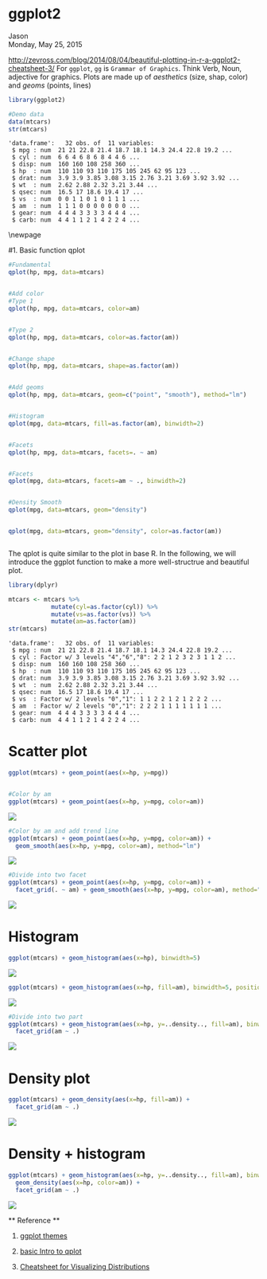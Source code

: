 # ggplot2
Jason  
Monday, May 25, 2015  


http://zevross.com/blog/2014/08/04/beautiful-plotting-in-r-a-ggplot2-cheatsheet-3/
For `ggplot`, `gg` is `Grammar of Graphics`. Think Verb, Noun, adjective for graphics. Plots are made up of *aesthetics* (size, shap, color) and *geoms* (points, lines) 


```r
library(ggplot2)

#Demo data
data(mtcars)
str(mtcars)
```

```
'data.frame':	32 obs. of  11 variables:
 $ mpg : num  21 21 22.8 21.4 18.7 18.1 14.3 24.4 22.8 19.2 ...
 $ cyl : num  6 6 4 6 8 6 8 4 4 6 ...
 $ disp: num  160 160 108 258 360 ...
 $ hp  : num  110 110 93 110 175 105 245 62 95 123 ...
 $ drat: num  3.9 3.9 3.85 3.08 3.15 2.76 3.21 3.69 3.92 3.92 ...
 $ wt  : num  2.62 2.88 2.32 3.21 3.44 ...
 $ qsec: num  16.5 17 18.6 19.4 17 ...
 $ vs  : num  0 0 1 1 0 1 0 1 1 1 ...
 $ am  : num  1 1 1 0 0 0 0 0 0 0 ...
 $ gear: num  4 4 4 3 3 3 3 4 4 4 ...
 $ carb: num  4 4 1 1 2 1 4 2 2 4 ...
```

\newpage

#1. Basic function qplot

```r
#Fundamental
qplot(hp, mpg, data=mtcars)
```

<img src="ggplot2_files/figure-html/unnamed-chunk-2-1.png" title="" alt="" style="display: block; margin: auto;" />


```r
#Add color
#Type 1
qplot(hp, mpg, data=mtcars, color=am)
```

<img src="ggplot2_files/figure-html/unnamed-chunk-3-1.png" title="" alt="" style="display: block; margin: auto;" />


```r
#Type 2
qplot(hp, mpg, data=mtcars, color=as.factor(am))
```

<img src="ggplot2_files/figure-html/unnamed-chunk-4-1.png" title="" alt="" style="display: block; margin: auto;" />


```r
#Change shape
qplot(hp, mpg, data=mtcars, shape=as.factor(am))
```

<img src="ggplot2_files/figure-html/unnamed-chunk-5-1.png" title="" alt="" style="display: block; margin: auto;" />


```r
#Add geoms
qplot(hp, mpg, data=mtcars, geom=c("point", "smooth"), method="lm")
```

<img src="ggplot2_files/figure-html/unnamed-chunk-6-1.png" title="" alt="" style="display: block; margin: auto;" />


```r
#Histogram
qplot(mpg, data=mtcars, fill=as.factor(am), binwidth=2)
```

<img src="ggplot2_files/figure-html/unnamed-chunk-7-1.png" title="" alt="" style="display: block; margin: auto;" />


```r
#Facets
qplot(hp, mpg, data=mtcars, facets=. ~ am)
```

<img src="ggplot2_files/figure-html/unnamed-chunk-8-1.png" title="" alt="" style="display: block; margin: auto;" />


```r
#Facets
qplot(mpg, data=mtcars, facets=am ~ ., binwidth=2)
```

<img src="ggplot2_files/figure-html/unnamed-chunk-9-1.png" title="" alt="" style="display: block; margin: auto;" />


```r
#Density Smooth
qplot(mpg, data=mtcars, geom="density")
```

<img src="ggplot2_files/figure-html/unnamed-chunk-10-1.png" title="" alt="" style="display: block; margin: auto;" />

```r
qplot(mpg, data=mtcars, geom="density", color=as.factor(am))
```

<img src="ggplot2_files/figure-html/unnamed-chunk-10-2.png" title="" alt="" style="display: block; margin: auto;" />

The qplot is quite similar to the plot in base R. In the following, we will introduce the ggplot function to make a more well-structrue and beautiful plot.

```r
library(dplyr)

mtcars <- mtcars %>%
            mutate(cyl=as.factor(cyl)) %>%
            mutate(vs=as.factor(vs)) %>%
            mutate(am=as.factor(am))
str(mtcars)
```

```
'data.frame':	32 obs. of  11 variables:
 $ mpg : num  21 21 22.8 21.4 18.7 18.1 14.3 24.4 22.8 19.2 ...
 $ cyl : Factor w/ 3 levels "4","6","8": 2 2 1 2 3 2 3 1 1 2 ...
 $ disp: num  160 160 108 258 360 ...
 $ hp  : num  110 110 93 110 175 105 245 62 95 123 ...
 $ drat: num  3.9 3.9 3.85 3.08 3.15 2.76 3.21 3.69 3.92 3.92 ...
 $ wt  : num  2.62 2.88 2.32 3.21 3.44 ...
 $ qsec: num  16.5 17 18.6 19.4 17 ...
 $ vs  : Factor w/ 2 levels "0","1": 1 1 2 2 1 2 1 2 2 2 ...
 $ am  : Factor w/ 2 levels "0","1": 2 2 2 1 1 1 1 1 1 1 ...
 $ gear: num  4 4 4 3 3 3 3 4 4 4 ...
 $ carb: num  4 4 1 1 2 1 4 2 2 4 ...
```

# Scatter plot

```r
ggplot(mtcars) + geom_point(aes(x=hp, y=mpg))
```

<img src="ggplot2_files/figure-html/unnamed-chunk-12-1.png" title="" alt="" style="display: block; margin: auto;" />


```r
#Color by am
ggplot(mtcars) + geom_point(aes(x=hp, y=mpg, color=am))
```

![](ggplot2_files/figure-html/unnamed-chunk-13-1.png) 


```r
#Color by am and add trend line
ggplot(mtcars) + geom_point(aes(x=hp, y=mpg, color=am)) +
  geom_smooth(aes(x=hp, y=mpg, color=am), method="lm")
```

![](ggplot2_files/figure-html/unnamed-chunk-14-1.png) 


```r
#Divide into two facet
ggplot(mtcars) + geom_point(aes(x=hp, y=mpg, color=am)) +
  facet_grid(. ~ am) + geom_smooth(aes(x=hp, y=mpg, color=am), method="lm")
```

![](ggplot2_files/figure-html/unnamed-chunk-15-1.png) 

# Histogram

```r
ggplot(mtcars) + geom_histogram(aes(x=hp), binwidth=5)
```

![](ggplot2_files/figure-html/unnamed-chunk-16-1.png) 


```r
ggplot(mtcars) + geom_histogram(aes(x=hp, fill=am), binwidth=5, position="dodge")
```

![](ggplot2_files/figure-html/unnamed-chunk-17-1.png) 


```r
#Divide into two part
ggplot(mtcars) + geom_histogram(aes(x=hp, y=..density.., fill=am), binwidth=5, position="dodge") +
  facet_grid(am ~ .)
```

![](ggplot2_files/figure-html/unnamed-chunk-18-1.png) 
# Density plot

```r
ggplot(mtcars) + geom_density(aes(x=hp, fill=am)) +
  facet_grid(am ~ .)
```

![](ggplot2_files/figure-html/unnamed-chunk-19-1.png) 
# Density + histogram

```r
ggplot(mtcars) + geom_histogram(aes(x=hp, y=..density.., fill=am), binwidth=5) + 
  geom_density(aes(x=hp, color=am)) +
  facet_grid(am ~ .)
```

![](ggplot2_files/figure-html/unnamed-chunk-20-1.png) 

** Reference **

1. [ggplot themes](http://docs.ggplot2.org/0.9.2.1/theme.html)

2. [basic Intro to qplot](http://www.r-bloggers.com/basic-introduction-to-ggplot2/)

3. [Cheatsheet for Visualizing Distributions](http://www.r-bloggers.com/ggplot2-cheatsheet-for-visualizing-distributions/)
